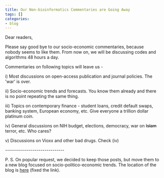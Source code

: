 ```yaml
---
title: Our Non-bioinformatics Commentaries are Going Away
tags: []
categories:
- blog
---
```

Dear readers,
<!--more-->

Please say good bye to our socio-economic commentaries, because nobody seems
to like them. From now on, we will be discussing codes and algorithms 48 hours
a day.

Commentaries on following topics will leave us -

i) Most discussions on open-access publication and journal policies. The 'war'
is over.

ii) Socio-economic trends and forecasts. You know them already and there is no
point repeating the same thing.

iii) Topics on contemporary finance - student loans, credit default swaps,
banking system, European economy, etc. Give everyone a trillion dollar
platinum coin.

iv) General discussions on NIH budget, elections, democracy, war on
<del>Islam</del> terror, etc. Who cares?

v) Discussions on Vioxx and other bad drugs. Check (iv)

\------------------------------

P. S. On popular request, we decided to keep those posts, but move them to a
new blog focused on socio-politico-economic trends. The location of the blog
is [here](http://homolog.us/Social/) (fixed the link).

